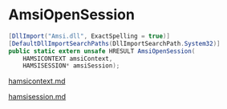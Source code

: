 # AmsiOpenSession

```csharp
[DllImport("Amsi.dll", ExactSpelling = true)]
[DefaultDllImportSearchPaths(DllImportSearchPath.System32)]
public static extern unsafe HRESULT AmsiOpenSession(
    HAMSICONTEXT amsiContext,
    HAMSISESSION* amsiSession);
```

[hamsicontext.md](../antimalware/hamsicontext.md "mention")

[hamsisession.md](../antimalware/hamsisession.md "mention")
